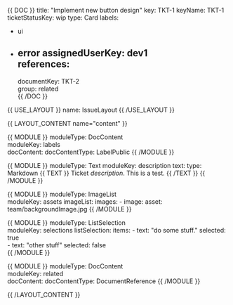 {{ DOC }}
title: "Implement new button design"
key: TKT-1
keyName: TKT-1
ticketStatusKey: wip
type: Card
labels:   
  - ui  
  - error
assignedUserKey: dev1  
references:
    - 
      documentKey: TKT-2     
      group: related   
{{ /DOC }}

{{ USE_LAYOUT }}
  name: IssueLayout
{{ /USE_LAYOUT }}

{{ LAYOUT_CONTENT name="content" }}

{{ MODULE }}
  moduleType: DocContent  
  moduleKey: labels    
  docContent:
    docContentType: LabelPublic
{{ /MODULE }}

{{ MODULE }}
  moduleType: Text
  moduleKey: description
  text:
    type: Markdown
  {{ TEXT }}
Ticket *description*.
This is a test.
  {{ /TEXT }}
{{ /MODULE }}

{{ MODULE }}
  moduleType: ImageList  
  moduleKey: assets
  imageList:
    images:
        - image:
            asset: team/backgroundImage.jpg
{{ /MODULE }}

{{ MODULE }}
  moduleType: ListSelection  
  moduleKey: selections
  listSelection:
    items:
        - 
            text: "do some stuff."
            selected: true   
        - 
            text: "other stuff"
            selected: false               
{{ /MODULE }}

{{ MODULE }}
  moduleType: DocContent  
  moduleKey: related    
  docContent:
    docContentType: DocumentReference
{{ /MODULE }}

{{ /LAYOUT_CONTENT }} 


